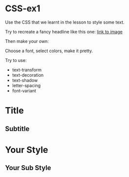 # CSS-ex1

Use the CSS that we learnt in the lesson to style some text.

Try to recreate a fancy headline like this one:
[link to image](/image.png)

Then make your own:

Choose a font, select colors, make it pretty.

Try to use:

- text-transform
- text-decoration
- text-shadow
- letter-spacing
- font-variant
<link href="https://fonts.googleapis.com/css2?family=Bebas+Neue&family=Roboto&display=swap" rel="stylesheet">
<h1>Title</h1>
<h2>Subtitle</h2>

<!-- Create your own style -->

<h1>Your Style</h1>
<h2>Your Sub Style</h2>
